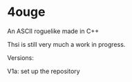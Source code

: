 # 4ouge
An ASCII roguelike made in C++

Thsi is still very much a work in progress.

Versions:

V1a:
set up the repository
